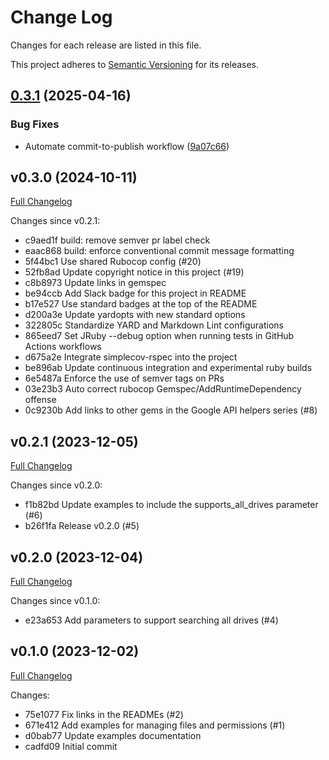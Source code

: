 # Change Log

Changes for each release are listed in this file.

This project adheres to [Semantic Versioning](https://semver.org/) for its releases.

## [0.3.1](https://github.com/main-branch/drive_v3/compare/v0.3.0...v0.3.1) (2025-04-16)


### Bug Fixes

* Automate commit-to-publish workflow ([9a07c66](https://github.com/main-branch/drive_v3/commit/9a07c663c0af7b80775d8b43a30357313c2733f1))

## v0.3.0 (2024-10-11)

[Full Changelog](https://github.com/main-branch/drive_v3/compare/v0.2.1..v0.3.0)

Changes since v0.2.1:

* c9aed1f build: remove semver pr label check
* eaac868 build: enforce conventional commit message formatting
* 5f44bc1 Use shared Rubocop config (#20)
* 52fb8ad Update copyright notice in this project (#19)
* c8b8973 Update links in gemspec
* be94ccb Add Slack badge for this project in README
* b17e527 Use standard badges at the top of the README
* d200a3e Update yardopts with new standard options
* 322805c Standardize YARD and Markdown Lint configurations
* 865eed7 Set JRuby --debug option when running tests in GitHub Actions workflows
* d675a2e Integrate simplecov-rspec into the project
* be896ab Update continuous integration and experimental ruby builds
* 6e5487a Enforce the use of semver tags on PRs
* 03e23b3 Auto correct rubocop Gemspec/AddRuntimeDependency offense
* 0c9230b Add links to other gems in the Google API helpers series (#8)

## v0.2.1 (2023-12-05)

[Full Changelog](https://github.com/main-branch/drive_v3/compare/v0.2.0..v0.2.1)

Changes since v0.2.0:

* f1b82bd Update examples to include the supports_all_drives parameter (#6)
* b26f1fa Release v0.2.0 (#5)

## v0.2.0 (2023-12-04)

[Full Changelog](https://github.com/main-branch/drive_v3/compare/v0.1.0..v0.2.0)

Changes since v0.1.0:

* e23a653 Add parameters to support searching all drives (#4)

## v0.1.0 (2023-12-02)

[Full Changelog](https://github.com/main-branch/drive_v3/compare/cadfd09..v0.1.0)

Changes:

* 75e1077 Fix links in the READMEs (#2)
* 671e412 Add examples for managing files and permissions (#1)
* d0bab77 Update examples documentation
* cadfd09 Initial commit
